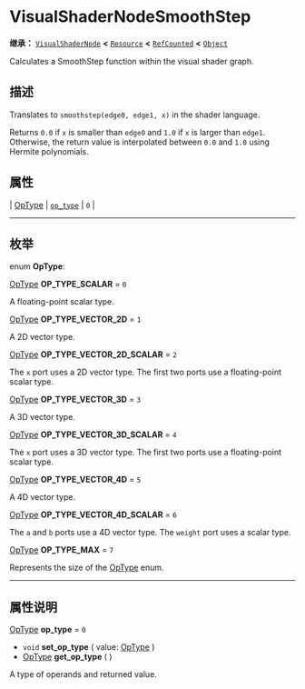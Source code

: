 <!-- ⚠ 请勿编辑本文件 ⚠ -->
<!-- 本文档使用脚本从 WeDot 引擎源码仓库生成。 -->
<!-- 生成脚本：https://github.com/WeDot-Engine/WeDot/tree/4.3/doc/tools/make_md.py； -->
<!-- 原文件：https://github.com/WeDot-Engine/WeDot/tree/4.3/doc/classes/VisualShaderNodeSmoothStep.xml。 -->

<div id="_class_visualshadernodesmoothstep"></div>

# VisualShaderNodeSmoothStep

**继承：** [`VisualShaderNode`](class_visualshadernode.md) **<** [`Resource`](class_resource.md) **<** [`RefCounted`](class_refcounted.md) **<** [`Object`](class_object.md)

Calculates a SmoothStep function within the visual shader graph.

## 描述

Translates to `smoothstep(edge0, edge1, x)` in the shader language.

Returns `0.0` if `x` is smaller than `edge0` and `1.0` if `x` is larger than `edge1`. Otherwise, the return value is interpolated between `0.0` and `1.0` using Hermite polynomials.

## 属性

| [OpType](#enum_visualshadernodesmoothstep_optype) | [`op_type`](#class_visualshadernodesmoothstep_property_op_type) | ``0`` |

<!-- rst-class:: classref-section-separator -->

---

## 枚举

<div id="_class_enum_visualshadernodesmoothstep_optype"></div>

enum **OpType**: <div id="enum_visualshadernodesmoothstep_optype"></div>

<div id="_class_visualshadernodesmoothstep_constant_op_type_scalar"></div>

[OpType](#enum_visualshadernodesmoothstep_optype) **OP_TYPE_SCALAR** = ``0``

A floating-point scalar type.

<div id="_class_visualshadernodesmoothstep_constant_op_type_vector_2d"></div>

[OpType](#enum_visualshadernodesmoothstep_optype) **OP_TYPE_VECTOR_2D** = ``1``

A 2D vector type.

<div id="_class_visualshadernodesmoothstep_constant_op_type_vector_2d_scalar"></div>

[OpType](#enum_visualshadernodesmoothstep_optype) **OP_TYPE_VECTOR_2D_SCALAR** = ``2``

The `x` port uses a 2D vector type. The first two ports use a floating-point scalar type.

<div id="_class_visualshadernodesmoothstep_constant_op_type_vector_3d"></div>

[OpType](#enum_visualshadernodesmoothstep_optype) **OP_TYPE_VECTOR_3D** = ``3``

A 3D vector type.

<div id="_class_visualshadernodesmoothstep_constant_op_type_vector_3d_scalar"></div>

[OpType](#enum_visualshadernodesmoothstep_optype) **OP_TYPE_VECTOR_3D_SCALAR** = ``4``

The `x` port uses a 3D vector type. The first two ports use a floating-point scalar type.

<div id="_class_visualshadernodesmoothstep_constant_op_type_vector_4d"></div>

[OpType](#enum_visualshadernodesmoothstep_optype) **OP_TYPE_VECTOR_4D** = ``5``

A 4D vector type.

<div id="_class_visualshadernodesmoothstep_constant_op_type_vector_4d_scalar"></div>

[OpType](#enum_visualshadernodesmoothstep_optype) **OP_TYPE_VECTOR_4D_SCALAR** = ``6``

The `a` and `b` ports use a 4D vector type. The `weight` port uses a scalar type.

<div id="_class_visualshadernodesmoothstep_constant_op_type_max"></div>

[OpType](#enum_visualshadernodesmoothstep_optype) **OP_TYPE_MAX** = ``7``

Represents the size of the [OpType](#enum_visualshadernodesmoothstep_optype) enum.

<!-- rst-class:: classref-section-separator -->

---

## 属性说明

<div id="_class_visualshadernodesmoothstep_property_op_type"></div>

[OpType](#enum_visualshadernodesmoothstep_optype) **op_type** = ``0`` <div id="class_visualshadernodesmoothstep_property_op_type"></div>

- `void` **set_op_type** ( value: [OpType](#enum_visualshadernodesmoothstep_optype) )
- [OpType](#enum_visualshadernodesmoothstep_optype) **get_op_type** ( )

A type of operands and returned value.

[^virtual]: 本方法通常需要用户覆盖才能生效。
[^const]: 本方法无副作用，不会修改该实例的任何成员变量。
[^vararg]: 本方法除了能接受在此处描述的参数外，还能够继续接受任意数量的参数。
[^constructor]: 本方法用于构造某个类型。
[^static]: 调用本方法无需实例，可直接使用类名进行调用。
[^operator]: 本方法描述的是使用本类型作为左操作数的有效运算符。
[^bitfield]: 这个值是由下列位标志构成位掩码的整数。
[^void]: 无返回值。

